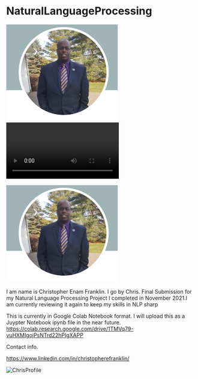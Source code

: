 # NaturalLanguageProcessing
![](images/ChrisProfile2.PNG)
![](images/testvideo.mp4)

[![Alternate Text](images/ChrisProfile2.PNG)](https://tella.video/chriss-video-6-a0pt)


I am name is Christopher Enam Franklin. I go by Chris.
Final Submission for my Natural Language Processing Project I completed in November 2021.I am currently reviewing it again to keep my skills in NLP sharp

This is currently in Google Colab Notebook format. I will upload this as a Juypter Notebook ipynb file in the near future.
https://colab.research.google.com/drive/1TMVq79-vuHXMIgojPsNTrd22hPIgXAPP

Contact info.

https://www.linkedin.com/in/christopherefranklin/





<img width="282" alt="ChrisProfile" src="https://user-images.githubusercontent.com/18309288/200979623-6a7b5143-86e7-4f11-a288-acc326907a21.PNG">
